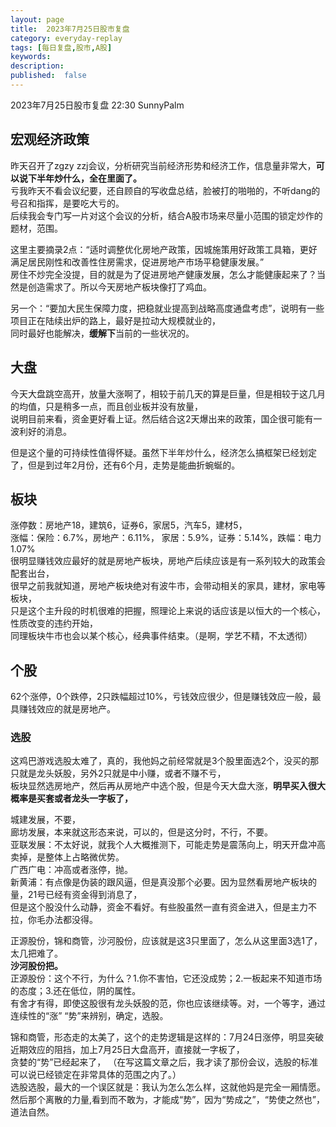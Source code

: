 ```yaml
---
layout: page
title:  2023年7月25日股市复盘
category: everyday-replay
tags: [每日复盘,股市,A股]
keywords:
description:
published:  false
---
```


2023年7月25日股市复盘 22:30 SunnyPalm

## 宏观经济政策
昨天召开了zgzy zzj会议，分析研究当前经济形势和经济工作，信息量非常大，**可以说下半年炒什么，全在里面了。**   
亏我昨天不看会议纪要，还自顾自的写收盘总结，脸被打的啪啪的，不听dang的号召和指挥，是要吃大亏的。   
后续我会专门写一片对这个会议的分析，结合A股市场来尽量小范围的锁定炒作的题材，范围。  

这里主要摘录2点：“适时调整优化房地产政策，因城施策用好政策工具箱，更好满足居民刚性和改善性住房需求，促进房地产市场平稳健康发展。”  
房住不炒完全没提，目的就是为了促进房地产健康发展，怎么才能健康起来了？当然是创造需求了。所以今天房地产板块像打了鸡血。 

另一个：“要加大民生保障力度，把稳就业提高到战略高度通盘考虑”，说明有一些项目正在陆续出炉的路上，最好是拉动大规模就业的，  
同时最好也能解决，**缓解下**当前的一些状况的。 
## 大盘
今天大盘跳空高开，放量大涨啊了，相较于前几天的算是巨量，但是相较于这几月的均值，只是稍多一点，而且创业板并没有放量，   
说明目前来看，资金更好看上证。然后结合这2天爆出来的政策，国企很可能有一波利好的消息。  

但是这个量的可持续性值得怀疑。虽然下半年炒什么，经济怎么搞框架已经划定了，但是到过年2月份，还有6个月，走势是能曲折蜿蜒的。  
## 板块
涨停数：房地产18，建筑6，证券6，家居5，汽车5，建材5，    
涨幅：保险：6.7%，房地产：6.11%， 家居：5.9%，证券：5.14%，跌幅：电力1.07%    
很明显赚钱效应最好的就是房地产板块，房地产后续应该是有一系列较大的政策会配套出台，    
很早之前我就知道，房地产板块绝对有波牛市，会带动相关的家具，建材，家电等板块，    
只是这个主升段的时机很难的把握，照理论上来说的话应该是以恒大的一个核心，性质改变的违约开始，  
同理板块牛市也会以某个核心，经典事件结束。（是啊，学艺不精，不太透彻）   
## 个股
62个涨停，0个跌停，2只跌幅超过10%，亏钱效应很少，但是赚钱效应一般，最具赚钱效应的就是房地产。
### 选股
这鸡巴游戏选股太难了，真的，我他妈之前经常就是3个股里面选2个，没买的那只就是龙头妖股，另外2只就是中小赚，或者不赚不亏，  
板块显然选房地产，然后再从房地产中选个股，但是今天大盘大涨，**明早买入很大概率是买套或者龙头一字板了，** 

城建发展，不要，  
廊坊发展，本来就这形态来说，可以的，但是这分时，不行，不要。  
亚联发展：不太好说，就我个人大概推测下，可能走势是震荡向上，明天开盘冲高卖掉，是整体上占略微优势。  
广西广电：冲高或者涨停，抛。  
新黄浦：有点像是伪装的跟风逼，但是真没那个必要。因为显然看房地产板块的量，21号已经有资金得到消息了，    
但是这个股没什么动静，资金不看好。有些股虽然一直有资金进入，但是主力不拉，你毛办法都没得。  

正源股份，锦和商管，沙河股份，应该就是这3只里面了，怎么从这里面3选1了，太几把难了。      
**沙河股份把。**  
正源股份：这个不行，为什么？1.你不害怕，它还没成势；2.一板起来不知道市场的态度；3.还在低位，阴的属性。  
有舍才有得，即使这股很有龙头妖股的范，你也应该继续等。对，一个等字，通过连续性的“涨”  “势”来辨别，确定，选股。  

锦和商管，形态走的太美了，这个的走势逻辑是这样的：7月24日涨停，明显突破近期效应的阻挡，加上7月25日大盘高开，直接就一字板了，  
贪婪的“势”已经起来了，
（在写这篇文章之后，我才读了那份会议，选股的标准可以说已经锁定在非常具体的范围之内了。）  
选股选股，最大的一个误区就是：我认为怎么怎么样，这就他妈是完全一厢情愿。    
然后那个离散的力量,看到而不敢为，才能成“势”，因为“势成之”，“势使之然也”，道法自然。  




